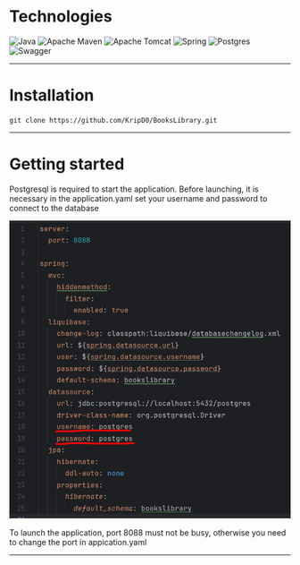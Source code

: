 # Technologies

![Java](https://img.shields.io/badge/java-%23ED8B00.svg?style=for-the-badge&logo=openjdk&logoColor=white)
![Apache Maven](https://img.shields.io/badge/Apache%20Maven-C71A36?style=for-the-badge&logo=Apache%20Maven&logoColor=white)
![Apache Tomcat](https://img.shields.io/badge/apache%20tomcat-%23F8DC75.svg?style=for-the-badge&logo=apache-tomcat&logoColor=black)
![Spring](https://img.shields.io/badge/spring-%236DB33F.svg?style=for-the-badge&logo=spring&logoColor=white)
![Postgres](https://img.shields.io/badge/postgres-%23316192.svg?style=for-the-badge&logo=postgresql&logoColor=white)
![Swagger](https://img.shields.io/badge/-Swagger-%23Clojure?style=for-the-badge&logo=swagger&logoColor=white)

***
# Installation

```
git clone https://github.com/KripD0/BooksLibrary.git
```
***
# Getting started

Postgresql is required to start the application. 
Before launching, it is necessary in the application.yaml set your username and password to connect to the database

![img.png](aplication-settings.png)

To launch the application, port 8088 must not be busy, otherwise you need to change the port in appication.yaml
***
